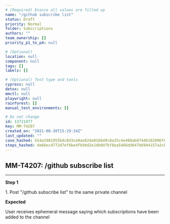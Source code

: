 ```yaml
---
# (Required) Ensure all values are filled up
name: "/github subscribe list"
status: Draft
priority: Normal
folder: Subscriptions
authors: ""
team_ownership: []
priority_p1_to_p4: null

# (Optional)
location: null
component: null
tags: []
labels: []

# (Optional) Test type and tools
cypress: null
detox: null
mmctl: null
playwright: null
rainforest: []
manual_test_environments: []

# Do not change
id: 13721477
key: MM-T4207
created_on: "2021-08-30T15:29:34Z"
last_updated: ""
case_hashed: b54a1981955bdc8d3ce0ae824a916649c8a25c4e488ab07446182806f6a8cc2560e6291b8b07554ca18e97bc29b60bca
steps_hashed: de66ec4772d7ef6be4fb94d2e1db04fbf8ea5466dd647b6944157a2cb3cbef0aa4c381580733bdf6086c47dc4a778cb9
---
```


<!-- (Auto-generated) Based on frontmatter's "key" and "name" -->

## MM-T4207: /github subscribe list

---

**Step 1**

1\. Post "/github subscribe list" to the same private channel

**Expected**

User receives ephemeral message saying which subscriptions have been added to the channel
